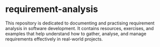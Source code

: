 # requirement-analysis

This repository is dedicated to documenting and practising requirement analysis in software development.
It contains resources, exercises, and examples that help understand how to gather, analyse, and manage requirements effectively in real-world projects.
